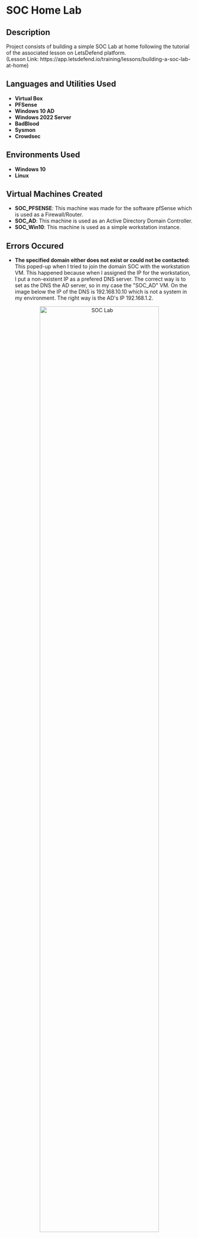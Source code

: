 <h1>SOC Home Lab</h1>

<h2>Description</h2>
Project consists of building a simple SOC Lab at home following the tutorial of the associated lesson on LetsDefend platform. 
<br/>
(Lesson Link: https://app.letsdefend.io/training/lessons/building-a-soc-lab-at-home) 
<br />


<h2>Languages and Utilities Used</h2>

- <b>Virtual Box</b>
- <b>PFSense</b> 
- <b>Windows 10 AD</b>
- <b>Windows 2022 Server</b>
- <b>BadBlood</b>
- <b>Sysmon</b>
- <b>Crowdsec</b>

<h2>Environments Used </h2>

- <b>Windows 10</b> 
- <b>Linux</b>

<h2>Virtual Machines Created </h2>

- <b>SOC_PFSENSE</b>: This machine was made for the software pfSense which is used as a Firewall/Router. 
- <b>SOC_AD</b>: This machine is used as an Active Directory Domain Controller.
- <b>SOC_Win10</b>: This machine is used as a simple workstation instance.

<h2>Errors Occured </h2>

- <b>The specified domain either does not exist or could not be contacted:</b> This poped-up when I tried to join the domain SOC with the workstation VM. This happened because when I assigned the IP for the workstation, I put a non-existent IP as a prefered DNS server. The correct way is to set as the DNS the AD server, so in my case the "SOC_AD" VM. On the image below the IP of the DNS is 192.168.10.10 which is not a system in my environment. The right way is the AD's IP 192.168.1.2. 
<p align="center">
<img src="https://i.imgur.com/XHSmegt.png" height="80%" width="80%" alt="SOC Lab"/>
<br />
<br />
</p> 
The AD server needs to be the DNS server of the workstation because firstly there is no DNS server in the environment and secondly because Active Directory relies heavily on name resolution, so the workstation can properly resolve domain names, locate AD resources such as domain controllers, and authenticate users.

<h2>Sources Used </h2>

- <b>Let's Defend SOC Lab at Home lesson: </b> https://app.letsdefend.io/training/lessons/building-a-soc-lab-at-home
- <b>Sysmon Configuration XML: </b> https://github.com/olafhartong/sysmon-modular/blob/master/sysmonconfig.xml
- <b>Active Directory Video: </b> https://www.youtube.com/watch?v=SsN8pwIE1_Y
- <b>Various posts in Stackoverflow </b> https://stackoverflow.com/

<h2>Creation walk-through:</h2>

<h3>PfSense Virtual Machine:</h3>
<p align="center">
Cofiguring Network Adapters <br/>
<img src="https://i.imgur.com/STvaVTR.png" height="80%" width="80%" alt="SOC Lab"/>
<br />
<br />
pfSense Installer <br/>
<img src="https://i.imgur.com/9NOfSGO.png" height="80%" width="80%" alt="SOC Lab"/>
<br />
<br />
Configuring Network Interfaces:  <br/>
<img src="https://i.imgur.com/Q7870zq.png" height="80%" width="80%" alt="SOC Lab"/>
<br />
<br />
</p>

<h3>Active Directory Virtual Machine:</h3>
<p align="center">
Seting Up the VM and Windows 2022 Server OS <br/>
<img src="https://i.imgur.com/ZGaMNfh.png" height="80%" width="80%" alt="SOC Lab"/>
<br />
<br />
Network Adapter Configuration <br/>
<img src="https://i.imgur.com/HLDVosz.png" height="80%" width="80%" alt="SOC Lab"/>
<br />
<br />
Active Directory Installation  <br/>
<img src="https://i.imgur.com/IId9kTS.png" height="80%" width="80%" alt="SOC Lab"/>
<br />
<br />
Making the server a domain controller  <br/>
<img src="https://i.imgur.com/t5LdACo.png" height="80%" width="80%" alt="SOC Lab"/>
<br />
<br />
Adding a new AD forest  <br />
<img src="https://i.imgur.com/Bpk3jql.png" height="80%" width="80%" alt="SOC Lab"/>
<br />
<br />
Initiating BadBlood to populate Active Directory <br />
<img src="https://i.imgur.com/4e302ms.png" height="80%" width="80%" alt="SOC Lab"/>
<br />
<br />
</p>

<h3>Windows Workstation Virtual Machine:</h3>
<p align="center">
Windows 10 Workstation Setup<br />
<img src="https://i.imgur.com/p1aw3wd.png" height="80%" width="80%" alt="SOC Lab"/>
<br />
<br />
Windows 10 Workstation IP <br />
<img src="https://i.imgur.com/XHSmegt.png" height="80%" width="80%" alt="SOC Lab"/>
<br />
<br />
First pfSense and workstation interaction <br />
<img src="https://i.imgur.com/zCKA6iE.png" height="80%" width="80%" alt="SOC Lab"/>
<br />
<br />
Inserting workstation into the domain <br />
<img src="https://i.imgur.com/Cm7p0Af.png" height="80%" width="80%" alt="SOC Lab"/>
<br />
<br />
Inastalling Sysmon<br />
<img src="https://i.imgur.com/pidDaEp.png" height="80%" width="80%" alt="SOC Lab"/>
<br />
<br />
</p>

<!--
 ```diff
- text in red
+ text in green
! text in orange
# text in gray
@@ text in purple (and bold)@@
```
--!>
